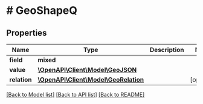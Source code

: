 # # GeoShapeQ

## Properties

Name | Type | Description | Notes
------------ | ------------- | ------------- | -------------
**field** | **mixed** |  |
**value** | [**\OpenAPI\Client\Model\GeoJSON**](GeoJSON.md) |  |
**relation** | [**\OpenAPI\Client\Model\GeoRelation**](GeoRelation.md) |  | [optional]

[[Back to Model list]](../../README.md#models) [[Back to API list]](../../README.md#endpoints) [[Back to README]](../../README.md)
